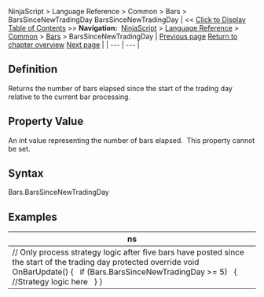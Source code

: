 ﻿
NinjaScript > Language Reference > Common > Bars > BarsSinceNewTradingDay
BarsSinceNewTradingDay
| << [Click to Display Table of Contents](barssincenewtradingday.md) >> **Navigation:**     [NinjaScript](ninjascript-1.md) > [Language Reference](language_reference_wip-1.md) > [Common](common-1.md) > [Bars](bars-1.md) > BarsSinceNewTradingDay | [Previous page](bars-1.md) [Return to chapter overview](bars-1.md) [Next page](getask-1.md) |
| --- | --- |
## Definition
Returns the number of bars elapsed since the start of the trading day relative to the current bar processing.
 
## Property Value
An int value representing the number of bars elapsed.  This property cannot be set.
 
## Syntax
Bars.BarsSinceNewTradingDay
## 
## Examples
| ns |
| --- |
| // Only process strategy logic after five bars have posted since the start of the trading day protected override void OnBarUpdate() {    if (Bars.BarsSinceNewTradingDay >= 5)    {      //Strategy logic here    } } |

